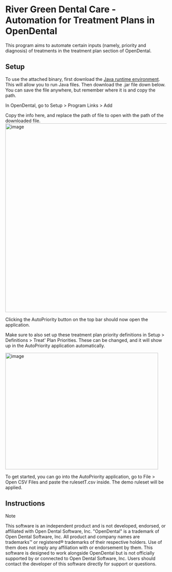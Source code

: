 # River Green Dental Care - Automation for Treatment Plans in OpenDental

This program aims to automate certain inputs (namely, priority and diagnosis) of treatments in the treatment plan section of OpenDental.


## Setup
To use the attached binary, first download the [Java runtime environment](https://www.java.com/en/download/manual.jsp). This will allow you to run Java files. Then download the .jar file down below.
You can save the file anywhere, but remember where it is and copy the path.

In OpenDental, go to Setup > Program Links > Add

Copy the info here, and replace the path of file to open with the path of the downloaded file.
<img width="771" height="591" alt="image" src="https://github.com/user-attachments/assets/54afe525-8347-4763-bb63-3b78b724eaaa" />

Clicking the AutoPriority button on the top bar should now open the application.

Make sure to also set up these treatment plan priority definitions in Setup > Definitions > Treat' Plan Priorities.
These can be changed, and it will show up in the AutoPriority application automatically.

<img width="477" height="365" alt="image" src="https://github.com/user-attachments/assets/aad5d11b-8fd1-4b34-a948-1e34a3d695f1" />

To get started, you can go into the AutoPriority application, go to File > Open CSV Files and paste the rulesetT.csv inside. The demo ruleset will be applied.

## Instructions

<tbd>


> [!NOTE]
> This software is an independent product and is not developed, endorsed, or affiliated with Open Dental Software, Inc. "OpenDental" is a trademark of Open Dental Software, Inc. All product and company names are trademarks™ or registered® trademarks of their respective holders. Use of them does not imply any affiliation with or endorsement by them.
> This software is designed to work alongside OpenDental but is not officially supported by or connected to Open Dental Software, Inc. Users should contact the developer of this software directly for support or questions.
